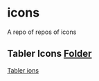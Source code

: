 # icons
A repo of repos of icons

## Tabler Icons [Folder](./tabler/)
[Tabler ions](https://github.com/tabler/tabler-icons)